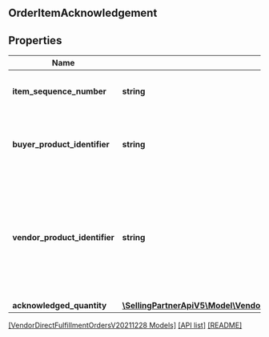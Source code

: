## OrderItemAcknowledgement

## Properties

Name | Type | Description | Notes
------------ | ------------- | ------------- | -------------
**item_sequence_number** | **string** | Line item sequence number for the item. |
**buyer_product_identifier** | **string** | Buyer's standard identification number (ASIN) of an item. | [optional]
**vendor_product_identifier** | **string** | The vendor selected product identification of the item. Should be the same as was provided in the purchase order. | [optional]
**acknowledged_quantity** | [**\SellingPartnerApiV5\Model\VendorDirectFulfillmentOrdersV20211228\ItemQuantity**](ItemQuantity.md) |  |

[[VendorDirectFulfillmentOrdersV20211228 Models]](../) [[API list]](../../Api) [[README]](../../../README.md)
